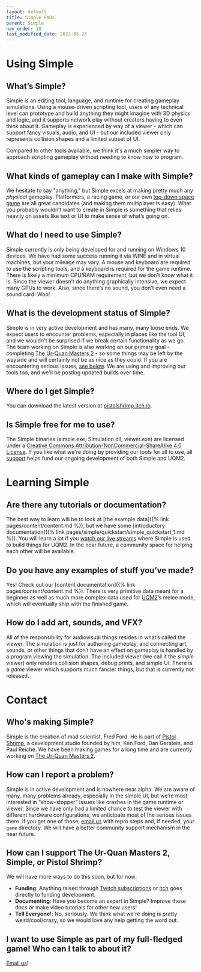 ```yaml
---
layout: default
title: Simple FAQs
parent: Simple
nav_order: 10
last_modified_date: 2022-05-23
---
```


# Using Simple

## What’s Simple?

Simple is an editing tool, language, and runtime for creating gameplay simulations. Using a mouse-driven scripting tool, users of any technical level can prototype and build anything they might imagine with 3D physics and logic, and it supports network play without creators having to even think about it. Gameplay is experienced by way of a viewer - which can support fancy visuals, audio, and UI - but our included viewer only represents collision shapes and a limited subset of UI.

Compared to other tools available, we think it's a much simpler way to approach scripting gameplay without needing to know how to program.

## What kinds of gameplay can I make with Simple?

We hesitate to say "anything," but Simple excels at making pretty much any _physical_ gameplay. Platformers, a racing game, or our own [top-down space game](https://pistolshrimpgames.com/uqm2/) are all great candidates (and making them multiplayer is easy). What you probably wouldn’t want to create in Simple is something that relies heavily on assets like text or UI to make sense of what’s going on.

## What do I need to use Simple?

Simple currently is only being developed for and running on Windows 10 devices. We have had some success running it via WINE and in virtual machines, but your mileage may vary. A mouse and keyboard are required to use the scripting tools, and a keyboard is required for the game runtime. There is likely a minimum CPU/RAM requirement, but we don’t know what it is. Since the viewer doesn’t do anything graphically intensive, we expect many GPUs to work. Also, since there’s no sound, you don’t even need a sound card! Woo!

## What is the development status of Simple?

Simple is in very active development and has many, many loose ends. We expect users to encounter problems, especially in places like the tool UI, and we wouldn't be surprised if we break certain functionality as we go. The team working on Simple is also working on our primary goal - completing [The Ur-Quan Masters 2](https://pistolshrimpgames.com/uqm2/) - so some things may be left by the wayside and will certainly not be as nice as they could. If you are encountering serious issues, [see below](#how-can-i-report-a-problem). We are using and improving our tools too, and we'll be posting updated builds over time.

## Where do I get Simple?

You can download the latest version at [pistolshrimp.itch.io](https://pistolshrimp.itch.io/simple).

## Is Simple free for me to use?

The Simple binaries (simple.exe, Simulation.dll, viewer.exe) are licensed under a [Creative Commons Attribution-NonCommercial-ShareAlike 4.0 License](https://creativecommons.org/licenses/by-nc-sa/4.0/). If you like what we're doing by providing our tools for all to use, all [support](#how-can-i-support-simple-the-ur-quan-masters-2-or-pistol-shrimp) helps fund our ongoing development of both Simple and UQM2.

# Learning Simple

## Are there any tutorials or documentation?

The best way to learn will be to look at [the example data]({% link pages/content/content.md %}), but we have some [introductory documentation]({% link pages/simple/quickstart/simple_quickstart_1.md %}). You will learn a lot if you [watch our live streams](https://twitch.tv/pebby) where Simple is used to build things for UQM2. In the near future, a community space for helping each other will be available.

## Do you have any examples of stuff you’ve made?

Yes! Check out our [content documentation]({% link pages/content/content.md %}). There is very primitive data meant for a beginner as well as much more complex data used for [UQM2](https://pistolshrimpgames.com/uqm2/)’s melee mode, which will eventually ship with the finished game.

## How do I add art, sounds, and VFX?

 All of the responsibility for audiovisual things resides in what’s called the viewer. The simulation is just for authoring gameplay, and connecting art, sounds, or other things that don’t have an effect on gameplay is handled by a program viewing the simulation. The included viewer (we call it the _simple_ viewer) only renders collision shapes, debug prints, and simple UI. There is a _game_ viewer which supports much fancier things, but that is currently not released.

# Contact

## Who's making Simple?

Simple is the creation of mad scientist, Fred Ford. He is part of [Pistol Shrimp](https://pistolshrimpgames.com), a development studio founded by him, Ken Ford, Dan Gerstein, and Paul Reiche. We have been making games for a long time and are currently working on [The Ur-Quan Masters 2](https://pistolshrimpgames.com/uqm2/).

## How can I report a problem?

Simple is in active development and is nowhere near alpha. We are aware of many, many problems already, especially in the simple UI, but we’re most interested in “show-stopper” issues like crashes in the game runtime or viewer. Since we have only had a limited chance to test the viewer with different hardware configurations, we anticipate most of the serious issues there. If you get one of those, [email us](mailto:help@pistolshrimpgames.com) with repro steps and, if needed, your `game` directory. We will have a better community support mechanism in the near future.

## How can I support The Ur-Quan Masters 2, Simple, or Pistol Shrimp?

We will have more ways to do this soon, but for now:
- **Funding**: Anything raised through [Twitch subscriptions](https://twitch.tv/pebby) or [itch](https://pistolshrimp.itch.io/simple/purchase) goes directly to funding development.
- **Documenting**: Have you become an expert in Simple? Improve these docs or make video tutorials for other new users!
- **Tell Everyone!**: No, seriously. We think what we're doing is pretty weird/cool/crazy, so we would love any help getting the word out.

## I want to use Simple as part of my full-fledged game! Who can I talk to about it?

[Email us](mailto:contact@pistolshrimpgames.com)!


